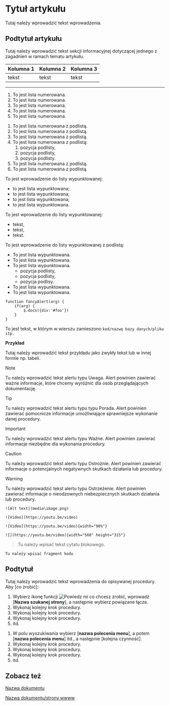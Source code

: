 <!-- Szablon powinien być używany do tworzenia wszystkich artykułów dotyczących produktów z wyjątkiem artykułu o nazwie index.md, który pełni funkcję strony głównej produktu. Dodatkowe informacje zamieszczono w artykule [Formatowanie tekstu](text-formatting.md). Aby możliwe było korzystanie w wszystkich opcji edycji opisanych w szablonie, zalecanie jest zainstalowanie rozszerzenia Docsmarkdown https://docs.microsoft.com/pl-pl/contribute/markdown-reference-->

# Tytuł artykułu
<!-- Tytuł artykułu powinien być zwięzły i mieć formę rzeczownika lub rzeczownika odczasownikowego, np. Konfiguracja ubezpieczenia środków trwałych/Setting Up Fixed Asset Insurance). Na końcu tytułu nie należy umieszczać kropki. Pierwszy wyraz w tytule powinien być pisany wielką literą, kolejne wyrazy - małymi, jeśli nie są nazwą własną.-->

Tutaj należy wprowadzić tekst wprowadzenia.

<!-- Tekst wprowadzenia znajduje się bezpośrednio pod tytułem artykułu. Zawiera zwięzły wstęp do zagadnień opisywanych poniżej w sekcjach informacyjnych i sekcjach procedur. W tej sekcji obowiązuje forma bezosobowa czasownika (należy, można itp). Nie należy wpisywać osobnego tytułu dla sekcji wprowadzenia. -->

## Podtytuł artykułu
<!-- Instrukcje dla sekcji informacyjnych, objaśniających zagadnienia. -->
<!-- Podtytuł artykułu powinien być zwięzły i mieć formę rzeczownika lub rzeczownika odczasownikowego, np. Konfigurowanie klauzul VAT. Na końcu podtytułu nie należy umieszczać kropki. Pierwszy w wyraz w tytule powinien być pisany wielką literą, kolejne wyrazy - małymi, jeśli nie są nazwą własną.-->

Tutaj należy wprowadzić tekst sekcji informacyjnej dotyczącej jednego z zagadnień w ramach tematu artykułu.

<!-- W tej sekcji obowiązuje forma bezosobowa czasownika (należy, można itp).* -->

<!-- W sekcji informacyjnej możliwe jest zastosowanie elementów wymienionych poniżej. -->

<!-- Tabela -->

|**Kolumna 1**|**Kolumna 2**|**Kolumna 3**|
|---|---|---|
|tekst|tekst|tekst|

<!-- Tabelę zaleca się wykorzystać do prezentacji danych, prezentacji lub opisu ustawień i pól. Można zwiększyć liczbę kolumn. Nagłówki kolumn należy pisać pogrubioną czcionką.

Na przykład:

|**Pole**|**Opis pola**|
|---|---|
|Sumuj zapisy|Pole należy zaznaczyć, jeśli zapisy księgowe będące wynikiem działania skryptu mają zostać zsumowane według waluty. Niezaznaczenie pola spowoduje utworzenie szczegółowych zapisów księgowych będących wynikiem działania skryptu.tekst.|
-->

<!-- Linia pozioma -->

---

<!-- Lista -->

<!-- Lista numerowana -->

1. To jest lista numerowana.
2. To jest lista numerowana.
3. To jest lista numerowana.
4. To jest lista numerowana.
5. To jest lista numerowana.

<!-- Lista numerowana z podlistą -->

1. To jest lista numerowana z podlistą.
1. To jest lista numerowana z podlistą.
1. To jest lista numerowana z podlistą.
1. To jest lista numerowana z podlistą:
    1. pozycja podlisty,
    2. pozycja podlisty,
    3. pozycja podlisty.
2. To jest lista numerowana z podlistą.
3. To jest lista numerowana z podlistą.

<!-- Lista wypunktowana -->

To jest wprowadzenie do listy wypunktowanej:

 <!-- gdy pozycje listy to rozbudowane frazy lub równoważniki zdań -->
- to jest lista wypunktowana;
- to jest lista wypunktowana;
- to jest lista wypunktowana;
- to jest lista wypunktowana.
  
<!-- lub w przypadku gdy pozycje listy to pojedynncze frazy   -->

To jest wprowadzenie do listy wypunktowanej:

- tekst,
- tekst,
- tekst.

<!-- Lista wypunktowana z podlistą -->
To jest wprowadzenie do listy wypunktowanej z podlistą:

- To jest lista wypunktowana.
- To jest lista wypunktowana.
- To jest lista wypunktowana.
    - pozycja podlisty,
    - pozycja podlisty,
    - pozycja podlisy.
- To jest lista wypunktowana.  
- To jest lista wypunktowana.

<!-- ## Kod -->

<!-- Należy użyć trzech znaczników backticks ''' , aby rozpocząć blok przykładu kodu. Można rownież dodać wcięzie. -->

```
function fancyAlert(arg) {
    if(arg) {
        $.docs({div:'#foo'})
    }
}
```

<!-- W przypadku, gdy fragment kodu ma występować w wierszu zwykłego tekstu należy użyć pojedynczego znacznika backtick.  -->

To jest tekst, w którym w wierszu zamieszono `kod/nazwę bazy danych/pliku itp.`
<!-- 
Przy pomocy tego znacznika należy oznaczać polecenia, nazwy baz danych, plików, slów kluczowych. -->

<!-- Przykład -->

**Przykład**

Tutaj należy wprowadzić tekst przykładu jako zwykły tekst lub w innej formie np. tabeli.

<!-- Alert 

Typ alertu zależy od charakteru prezentowanych informacji. Poniżej przedstawiono 5 typów: Note - Uwaga, Tip - Porada, Important - Ważne, Caution - Ostrożnie, Warning - Ostrzeżenie. Nazwy alertów w zależności od języka strony www są renderowane w języku polskim lub angielskim. -->
<!-- W przypadku alertów obowiązuje forma bezosobowa czasownika (należy, można itp).* -->

> [!NOTE]
> Tu należy wprowadzić tekst alertu typu Uwaga. Alert powinien zawierać ważne informacje, które chcemy wyróżnić dla osób przeglądających dokumentację.

> [!TIP]
> Tu należy wprowadzić tekst alertu typu typu Porada. Alert powinien zawierać pomocnicze informacje umożliwiające sprawniejsze wykonanie danej procedury.

> [!IMPORTANT]
> Tu należy wprowadzić tekst alertu typu Ważne. Alert powinien zawierać informacje niezbędne dla wykonania procedury.

> [!CAUTION]
> Tu należy wprowadzić tekst alertu typu Ostrożnie. Alert powinien zawierać informacje o potencjalnych negatywnych skutkach działania lub procedury.

> [!WARNING]
> Tu należy wprowadzić tekst alertu typu Ostrzeżenie. Alert powinien zawierać informacje o nieodzownych niebezpiecznych skutkach działania lub procedury.

<!-- Rysunki i filmy 

Rysunki  należy zamieszać bez tytułu i numeracji w  tekście, bezpośrednio pod powiązaną treścią w formie łącza do pliku .png w osobnym folderze media zgodnie z zasadami markdown. -->

`![Alt text](media\image.png)`

<!-- Filmy wideo należy zamieszać bez numeracji w  tekście, najlepiej bez tytułów, bezpośrednio pod powiązaną treścią w formie łącza do filmu zgodnie z zasadami markdown. W rzezczywistym pliku należy pominąć znaczniki backtick użyte w tym szablonie -->

`![Video](https://youtu.be/video)`

<!-- Aby dostosować wielkość obrazu wideo: -->

`![Video](https://youtu.be/video){width="90%"}`

`![](https://youtu.be/video){width="560" height="315"}`

<!-- 
Cytat blokowy -->

> Tu należy wpisać tekst cytatu blokowego.

<!-- Kod -->

`Tu należy wpisać fragment kodu`

## Podtytuł
<!-- Instrukcje dla sekcji zawierających opisy procedur.  -->
<!-- Podtytuł artykułu powinien być zwięzły i mieć formę rzeczownika lub rzeczownika odczasownikowego, np. Konfigurowanie klauzul VAT. Na końcu podtytułu nie należy umieszczać kropki. Pierwszy w wyraz w tytule powinien być pisany wielką literą, kolejne wyrazy - małymi, jeśli nie są nazwą własną. --
<!-- Podtytuł artykułu powinien być zwięzły i mieć formę rzeczownika lub rzeczownika odczasownikowego.-->

Tutaj należy wprowadzić tekst wprowadzenia do opisywanej procedury. Aby [co zrobić]:

<!-- Na przykład: Zamknięcie roku finansowego obejmuje szereg czynności. Aby zamknąć nowy rok finansowy: -->

1. Wybierz ikonę funkcji ![Powiedz mi co chcesz zrobić](media/ui-search/search_small.png), wprowadź [**Nazwa szukanej strony**], a następnie wybierz powiązane łącze.
2. Wykonaj kolejny krok procedury.
3. Wykonaj kolejny krok procedury.
4. Wykonaj kolejny krok procedury.
5. itd.

<!-- W opisie kroków procedury należy używać formy osobowej, 2 osoby liczby pojedynczej.  -->
<!-- W przypadku dokumentacji dla rozwiązań dla NAV i BC on-premises w punkcie 1 należy użyć sformułowania:  -->

1. W polu wyszukiwania wybierz [**nazwa polecenia menu**], a potem [**nazwa polecenia menu**] itd., a następnie [kolejna czynność].
2. Wykonaj kolejny krok procedury.
3. Wykonaj kolejny krok procedury.
4. Wykonaj kolejny krok procedury.
5. itd.

<!-- Kroki procedury powinny być przedstawione w formie listy numerowanej. W przypadku, gdy kroki procedury mają zawierać czynności pośrednie, należy zastosować listę wypunktowaną dla tych czynności.  -->

## Zobacz też

<!-- Sekcja odwołań (Zobacz też) zawiera nazwy innych powiązanych dokumentów w ramach repozytorium projektu lub stron internetowych wraz z łączami. -->

[Nazwa dokumentu](article3.md)

[Nazwa dokumentu/strony wwww](https://youtu.be/O5S_sbHDqAc)
